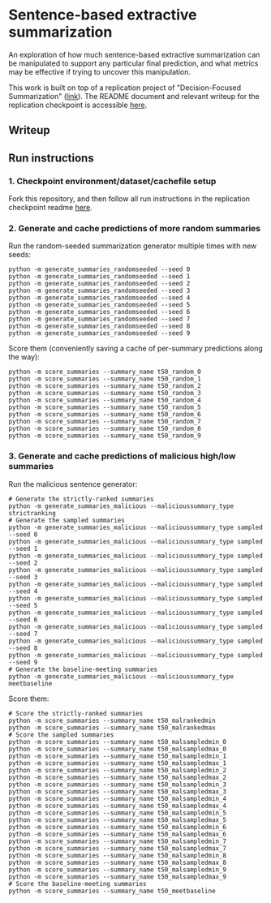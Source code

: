 # Sentence-based extractive summarization

An exploration of how much sentence-based extractive summarization can be manipulated to support any particular final prediction, and what metrics may be effective if trying to uncover this manipulation.

This work is built on top of a replication project of "Decision-Focused Summarization" ([link](https://api.semanticscholar.org/CorpusID:237513705)).
The README document and relevant writeup for the replication checkpoint is accessible [here](readme_replication.md).

## Writeup

## Run instructions

### 1. Checkpoint environment/dataset/cachefile setup

Fork this repository, and then follow all run instructions in the replication checkpoint readme [here](readme_replication.md).

### 2. Generate and cache predictions of more random summaries

Run the random-seeded summarization generator multiple times with new seeds:

```
python -m generate_summaries_randomseeded --seed 0
python -m generate_summaries_randomseeded --seed 1
python -m generate_summaries_randomseeded --seed 2
python -m generate_summaries_randomseeded --seed 3
python -m generate_summaries_randomseeded --seed 4
python -m generate_summaries_randomseeded --seed 5
python -m generate_summaries_randomseeded --seed 6
python -m generate_summaries_randomseeded --seed 7
python -m generate_summaries_randomseeded --seed 8
python -m generate_summaries_randomseeded --seed 9
```

Score them (conveniently saving a cache of per-summary predictions along the way):

```
python -m score_summaries --summary_name t50_random_0
python -m score_summaries --summary_name t50_random_1
python -m score_summaries --summary_name t50_random_2
python -m score_summaries --summary_name t50_random_3
python -m score_summaries --summary_name t50_random_4
python -m score_summaries --summary_name t50_random_5
python -m score_summaries --summary_name t50_random_6
python -m score_summaries --summary_name t50_random_7
python -m score_summaries --summary_name t50_random_8
python -m score_summaries --summary_name t50_random_9
```

### 3. Generate and cache predictions of malicious high/low summaries

Run the malicious sentence generator:

```
# Generate the strictly-ranked summaries
python -m generate_summaries_malicious --malicioussummary_type strictranking
# Generate the sampled summaries
python -m generate_summaries_malicious --malicioussummary_type sampled --seed 0
python -m generate_summaries_malicious --malicioussummary_type sampled --seed 1
python -m generate_summaries_malicious --malicioussummary_type sampled --seed 2
python -m generate_summaries_malicious --malicioussummary_type sampled --seed 3
python -m generate_summaries_malicious --malicioussummary_type sampled --seed 4
python -m generate_summaries_malicious --malicioussummary_type sampled --seed 5
python -m generate_summaries_malicious --malicioussummary_type sampled --seed 6
python -m generate_summaries_malicious --malicioussummary_type sampled --seed 7
python -m generate_summaries_malicious --malicioussummary_type sampled --seed 8
python -m generate_summaries_malicious --malicioussummary_type sampled --seed 9
# Generate the baseline-meeting summaries
python -m generate_summaries_malicious --malicioussummary_type meetbaseline
```

Score them:

```
# Score the strictly-ranked summaries
python -m score_summaries --summary_name t50_malrankedmin
python -m score_summaries --summary_name t50_malrankedmax
# Score the sampled summaries
python -m score_summaries --summary_name t50_malsampledmin_0
python -m score_summaries --summary_name t50_malsampledmax_0
python -m score_summaries --summary_name t50_malsampledmin_1
python -m score_summaries --summary_name t50_malsampledmax_1
python -m score_summaries --summary_name t50_malsampledmin_2
python -m score_summaries --summary_name t50_malsampledmax_2
python -m score_summaries --summary_name t50_malsampledmin_3
python -m score_summaries --summary_name t50_malsampledmax_3
python -m score_summaries --summary_name t50_malsampledmin_4
python -m score_summaries --summary_name t50_malsampledmax_4
python -m score_summaries --summary_name t50_malsampledmin_5
python -m score_summaries --summary_name t50_malsampledmax_5
python -m score_summaries --summary_name t50_malsampledmin_6
python -m score_summaries --summary_name t50_malsampledmax_6
python -m score_summaries --summary_name t50_malsampledmin_7
python -m score_summaries --summary_name t50_malsampledmax_7
python -m score_summaries --summary_name t50_malsampledmin_8
python -m score_summaries --summary_name t50_malsampledmax_8
python -m score_summaries --summary_name t50_malsampledmin_9
python -m score_summaries --summary_name t50_malsampledmax_9
# Score the baseline-meeting summaries
python -m score_summaries --summary_name t50_meetbaseline
```